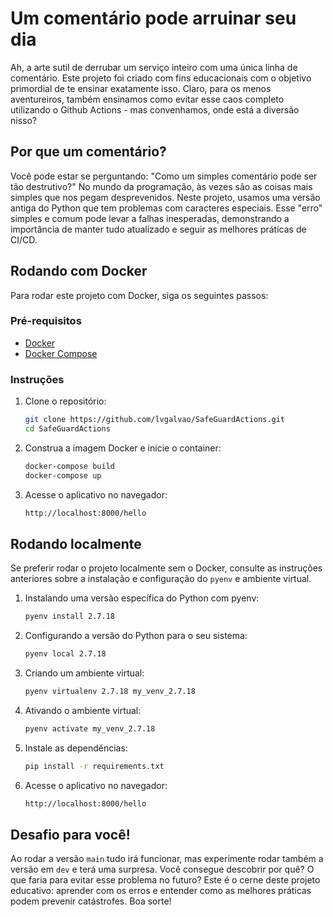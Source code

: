 # Um comentário pode arruinar seu dia

Ah, a arte sutil de derrubar um serviço inteiro com uma única linha de comentário. Este projeto foi criado com fins educacionais com o objetivo primordial de te ensinar exatamente isso. Claro, para os menos aventureiros, também ensinamos como evitar esse caos completo utilizando o Github Actions - mas convenhamos, onde está a diversão nisso?

## Por que um comentário?

Você pode estar se perguntando: "Como um simples comentário pode ser tão destrutivo?" No mundo da programação, às vezes são as coisas mais simples que nos pegam desprevenidos. Neste projeto, usamos uma versão antiga do Python que tem problemas com caracteres especiais. Esse "erro" simples e comum pode levar a falhas inesperadas, demonstrando a importância de manter tudo atualizado e seguir as melhores práticas de CI/CD.

## Rodando com Docker

Para rodar este projeto com Docker, siga os seguintes passos:

### Pré-requisitos

* [Docker](https://www.docker.com/products/docker-desktop)
* [Docker Compose](https://docs.docker.com/compose/install/)

### Instruções

1. Clone o repositório:
    
    ```bash
    git clone https://github.com/lvgalvao/SafeGuardActions.git
    cd SafeGuardActions
    ```
    
2. Construa a imagem Docker e inicie o container:
    
    ```bash
    docker-compose build
    docker-compose up
    ```
    
3. Acesse o aplicativo no navegador:
    
    ```bash
    http://localhost:8000/hello
    ```
    

## Rodando localmente

Se preferir rodar o projeto localmente sem o Docker, consulte as instruções anteriores sobre a instalação e configuração do `pyenv` e ambiente virtual.

1. Instalando uma versão específica do Python com pyenv:
    
    ```bash
    pyenv install 2.7.18
    ```
    
2. Configurando a versão do Python para o seu sistema:
    
    ```bash
    pyenv local 2.7.18
    ```
    
3. Criando um ambiente virtual:
    
    ```bash
    pyenv virtualenv 2.7.18 my_venv_2.7.18
    ```
    
4. Ativando o ambiente virtual:
    
    ```bash
    pyenv activate my_venv_2.7.18
    ```
    
5. Instale as dependências:
    
    ```bash
    pip install -r requirements.txt
    ```
    
6. Acesse o aplicativo no navegador:
    
    ```bash
    http://localhost:8000/hello
    ```
    

## Desafio para você!

Ao rodar a versão `main` tudo irá funcionar, mas experimente rodar também a versão em `dev` e terá uma surpresa. Você consegue descobrir por quê? O que faria para evitar esse problema no futuro? Este é o cerne deste projeto educativo: aprender com os erros e entender como as melhores práticas podem prevenir catástrofes. Boa sorte!
